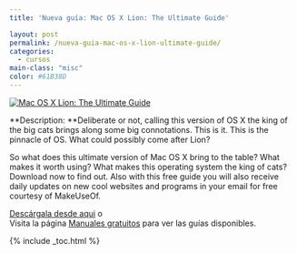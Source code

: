 ```yaml
---
title: 'Nueva guía: Mac OS X Lion: The Ultimate Guide'

layout: post
permalink: /nueva-guia-mac-os-x-lion-ultimate-guide/
categories:
  - cursos
main-class: "misc"
color: #61B38D
---
```

[![Mac OS X Lion: The Ultimate Guide][1]][2]  


**Description: **Deliberate or not, calling this version of OS X the king of the big cats brings along some big connotations. This is it. This is the pinnacle of OS. What could possibly come after Lion?

So what does this ultimate version of Mac OS X bring to the table? What makes it worth using? What makes this operating system the king of cats? Download now to find out. Also with this free guide you will also receive daily updates on new cool websites and programs in your email for free courtesy of MakeUseOf.

[Descárgala desde aqui][2] o  
Visita la página [Manuales gratuitos][3] para ver las guías disponibles.



 [1]: https://lh3.googleusercontent.com/-yeaRQKAqtZ4/TslfYMSpdTI/AAAAAAAABzs/h9H-nIMmma8/s300/lion1-240x300.jpg "Mac OS X Lion: The Ultimate Guide"
 [2]: http://elbauldelprogramador.tradepub.com/free/w_make45/prgm.cgi
 [3]: http://bashyc.blogspot.com/p/guias-gratuitas.html

{% include _toc.html %}

